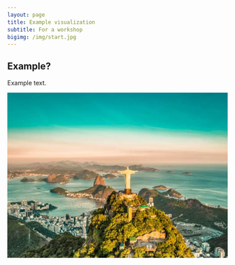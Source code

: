 ```yaml
---
layout: page
title: Example visualization
subtitle: For a workshop
bigimg: /img/start.jpg
---
```


## Example?

Example text.

![Bar chart of articles per year](/img/rio-rio-de-janeiro-port-1.jpg.image.750.563.low.jpg)
